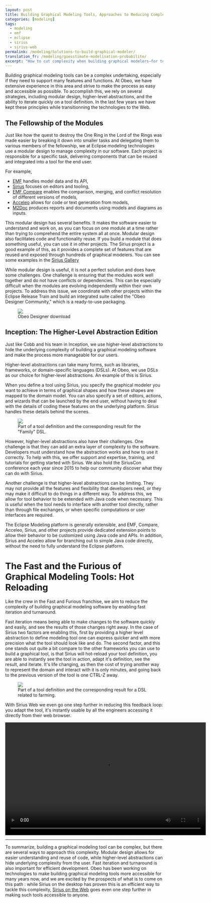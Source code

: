 ```yaml
---
layout: post
title: Building Graphical Modeling Tools, Approaches to Reducing Complexity
categories: [modeling]
tags:
  - modeling
  - emf
  - eclipse
  - sirius
  - sirius-web
permalink: /modeling/Solutions-to-build-graphical-modeler/
translation_fr: /modeling/guesstimate-modelisation-probabilite/
excerpt: "How to cut complexity when building graphical modelers—for tool builders and engineering leaders—using modular design, DSLs, and fast iteration on the web."
---
```


Building graphical modeling tools can be a complex undertaking, especially if they need to support many features and functions. At Obeo, we have extensive experience in this area and strive to make the process as easy and accessible as possible. To accomplish this, we rely on several strategies, including modular design, higher-level abstractions, and the ability to iterate quickly on a tool definition. In the last few years we have kept these principles while transitionning the technologies to the Web.

## The Fellowship of the Modules 

Just like how the quest to destroy the One Ring in the Lord of the Rings was made easier by breaking it down into smaller tasks and delegating them to various members of the fellowship, we at Eclipse modeling technologies use a modular design to manage complexity in our software. Each project is responsible for a specific task, delivering components that can be reused and integrated into a tool for the end user.

For example, 
- [EMF](https://www.eclipse.dev/modeling/emf/) handles model data and its API, 
- [Sirius](https://www.eclipse.dev/sirius) focuses on editors and tooling, 
- [EMF Compare](https://www.eclipse.dev/emf/compare/) enables the comparison, merging, and conflict resolution of different versions of models, 
- [Acceleo](https://www.eclipse.dev/acceleo/) allows for code or text generation from models, 
- [M2Doc](https://www.m2doc.org/) produces reports and documents using models and diagrams as inputs.

This modular design has several benefits. It makes the software easier to understand and work on, as you can focus on one module at a time rather than trying to comprehend the entire system all at once. Modular design also facilitates code and functionality reuse. If you build a module that does something useful, you can use it in other projects. The Sirius project is a good example of this, as it provides a complete set of features that are reused and exposed through hundreds of graphical modelers. You can see some examples in the [Sirius Gallery]( https://www.eclipse.dev/sirius/gallery.html)

While modular design is useful, it is not a perfect solution and does have some challenges. One challenge is ensuring that the modules work well together and do not have conflicts or dependencies. This can be especially difficult when the modules are evolving independently within their own projects. To address this issue, we coordinate with other projects within the Eclipse Release Train and build an integrated suite called the "Obeo Designer Community," which is a ready-to-use packaging.

<figure>
    <a href="https://www.obeodesigner.com/en/download"><img src="{{ site.url }}/images/blog/2023/od.png"></a>
    <figcaption>Obeo Designer download</figcaption>
</figure>


## Inception: The Higher-Level Abstraction Edition 

Just like Cobb and his team in Inception, we use higher-level abstractions to hide the underlying complexity of building a graphical modeling software and make the process more manageable for our users.

Higher-level abstractions can take many forms, such as libraries, frameworks, or domain-specific languages (DSLs). At Obeo, we use DSLs as our choice for higher-level abstractions. An example of this is Sirius.

When you define a tool using Sirius, you specify the graphical modeler you want to achieve in terms of graphical shapes and how these shapes are mapped to the domain model. You can also specify a set of editors, actions, and wizards that can be launched by the end user, without having to deal with the details of coding these features on the underlying platform. Sirius handles these details behind the scenes.

<figure>
    <img src="{{ site.url }}/images/blog/2016-2017/1capture.png">
    <figcaption>Part of a tool definition and the corresponding result for the "Family" DSL.</figcaption>
</figure>

However, higher-level abstractions also have their challenges. One challenge is that they can add an extra layer of complexity to the software. Developers must understand how the abstraction works and how to use it correctly. To help with this, we offer support and expertise, training, and tutorials for getting started with Sirius. We also hold the SiriusCon conference each year since 2015 to help our community discover what they can do with Sirius.

Another challenge is that higher-level abstractions can be limiting. They may not provide all the features and flexibility that developers need, or they may make it difficult to do things in a different way. To address this, we allow for tool behavior to be extended with Java code when necessary. This is useful when the tool needs to interface with another tool directly, rather than through file exchanges, or when specific computations or user interfaces are required.

The Eclipse Modeling platform is generally extensible, and EMF, Compare, Acceleo, Sirius, and other projects provide dedicated extension points to allow their behavior to be customized using Java code and APIs. In addition, Sirius and Acceleo allow for branching out to simple Java code directly, without the need to fully understand the Eclipse platform.

# The Fast and the Furious of Graphical Modeling Tools: Hot Reloading

Like the crew in the Fast and Furious franchise, we aim to reduce the complexity of building graphical modeling software by enabling fast iteration and turnaround.

Fast iteration means being able to make changes to the software quickly and easily, and see the results of those changes right away.
In the case of Sirius two factors are enabling this, first by providing a higher level abstraction to define modeling tool one can express quicker and with more precision what the tool should look like and do. The second factor, and this one stands out quite a bit compare to the other frameworks you can use to build a graphical tool, is that Sirius will hot-reload your tool definition, you are able to instantly see the tool in action, adapt it's definition, see the result, and iterate.
It's life changing, as then the cost of trying another way to represent the domain and interact with it is only minutes, and going back to the previous version of the tool is one CTRL-Z away.


<figure>
    <img src="{{ site.url }}/talks/ModelingAvengers/pics/dynamic-shapes-vsm.png">
    <figcaption>Part of a tool definition and the corresponding result for a DSL related to farming.</figcaption>
</figure>

With Sirius Web we even go one step further in reducing this feedback loop: you adapt the tool, it's instantly usable by all the engineers accessing it directly from their web browser.

<video width="640" height="360" controls><source src="{{ site.url }}/media/SiriusWeb and JupyterNotebook.mp4">Your browser does not support the video tag.</video>


----
To summarize, building a graphical modeling tool can be complex, but there are several ways to approach this complexity. Modular design allows for easier understanding and reuse of code, while higher-level abstractions can hide underlying complexity from the user. Fast iteration and turnaround is also important for efficient development. Obeo has been working on technologies to make building graphical modeling tools more accessible for many years now, and we are excited by the prospects of what is to come on this path : while Sirius on the desktop has proven this is an efficient way to tackle this complexity, [Sirius on the Web](https://www.eclipse.dev/sirius/sirius-web.html) goes even one step further in making such tools accessible to anyone.

